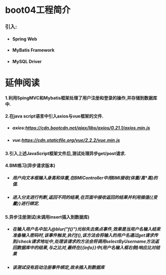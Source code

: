 # boot04工程简介

### 引入:

- #### Spring Web

- #### MyBatis Framework

- #### MySQL Driver

# 延伸阅读

#### 1.利用SpingMVC和Mybatis框架处理了用户注册和登录的操作,并存储到数据库中.

#### 2.在java script语言中引入axios与vue框架的文件.

- ##### axios:https://cdn.bootcdn.net/ajax/libs/axios/0.21.1/axios.min.js

- ##### vue:https://cdn.staticfile.org/vue/2.2.2/vue.min.js

#### 3.引入上述JavaScript框架文件后,测试处理异步get/post请求.

#### 4.BMI练习(异步请求版本)

- ##### 用户向文本框输入身高和体重,在BMIController中用BMI接收(体重/高*高)的值.

- ##### 进入分支进行判断,返回不同的结果,在页面中接收返回的结果并利用插值{{变量}}进行绑定.

#### 5.异步注册测试(未调用insert插入到数据库)

- ##### 在输入用户名中加入@blur("f()")光标失去焦点事件,效果是当用户名输入结束准备输入密码时,该事件触发,执行f(),该方法会将输入的用户名通过get请求传到/check请求地址中,处理该请求的方法会将调用selectByUsername方法返回数据库中的结果,与之比对,最终在{{info}}中(用户名输入框右侧)响应比对结果

- ##### 该测试没有启动注册事件绑定,故未插入到数据库

